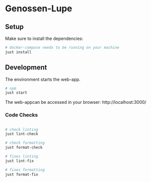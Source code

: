 # Genossen-Lupe

## Setup

Make sure to install the dependencies:

```bash
# docker-compose needs to be running on your machine
just install
```

## Development

The environment starts the web-app.

```bash
# npm
just start
```
The web-appcan be accessed in your browser:
http://localhost:3000/

### Code Checks
```bash

# check linting
just lint-check

# check formatting
just format-check

# fixes linting
just lint-fix

# fixes formatting
just format-fix
```